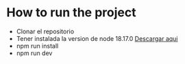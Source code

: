 # How to run the project
- Clonar el repositorio
- Tener instalada la version de node 18.17.0 [Descargar aqui](https://nodejs.org/dist/v18.17.1/node-v18.17.1-x64.msi)
- npm run install
- npm run dev
